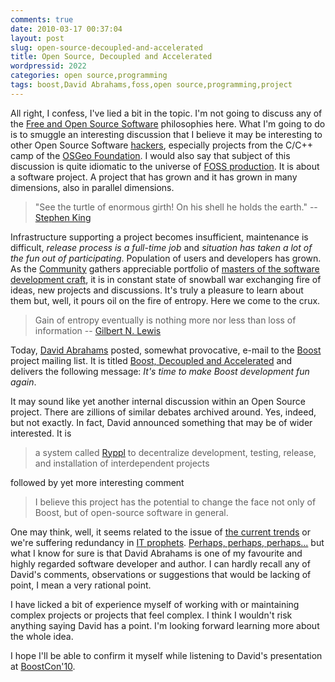 ```yaml
---
comments: true
date: 2010-03-17 00:37:04
layout: post
slug: open-source-decoupled-and-accelerated
title: Open Source, Decoupled and Accelerated
wordpressid: 2022
categories: open source,programming
tags: boost,David Abrahams,foss,open source,programming,project
---
```


All right, I confess, I've lied a bit in the topic. I'm not going to discuss any of the [Free and Open Source Software](http://en.wikipedia.org/wiki/Free_and_open_source_software) philosophies here. What I'm going to do is to smuggle an interesting discussion that I believe it may be interesting to other Open Source Software [hackers](http://catb.org/hacker-emblem/), especially projects from the C/C++ camp of the [OSGeo Foundation](http://www.osgeo.org). I would also say that subject of this discussion is quite idiomatic to the universe of [FOSS production](http://producingoss.com/). It is about a software project. A project that has grown and it has grown in many dimensions, also in parallel dimensions.





> "See the turtle of enormous girth!
On his shell he holds the earth." -- [Stephen King](http://www.stephenking.com/DarkTower/)





Infrastructure supporting a project becomes insufficient, maintenance is difficult, _release process is a full-time job_ and _situation has taken a lot of the fun out of participating_. Population of users and developers has grown. As the [Community](http://lists.osgeo.org) gathers appreciable portfolio of [masters of the software development craft](http://www.boost.org/users/people.html), it is in constant state of snowball war exchanging fire of ideas, new projects and discussions. It's truly a pleasure to learn about them but, well, it pours oil on the fire of entropy. Here we come to the crux.





> Gain of entropy eventually is nothing more nor less than loss of information -- [Gilbert N. Lewis](http://en.wikipedia.org/wiki/Gilbert_Newton_Lewis)





Today, [David Abrahams](http://en.wikipedia.org/wiki/David_Abrahams_%28computer_programmer%29) posted, somewhat provocative, e-mail to the [Boost](http://www.boost.org) project mailing list. It is titled [Boost, Decoupled and Accelerated](http://article.gmane.org/gmane.comp.lib.boost.devel/200952) and delivers the following message: _It's time to make Boost development fun again_.





It may sound like yet another internal discussion within an Open Source project. There are zillions of similar debates archived around. Yes, indeed, but not exactly. In fact, David announced something that may be of wider interested. It is





> a system called [Ryppl](http://www.ryppl.org/) to decentralize development, testing, release, and installation of interdependent projects





followed by yet more interesting comment





> I believe this project has the potential to change the face not only of Boost, but of open-source software in general.





One may think, well, it seems related to the issue of [the current trends](http://www.scottberkun.com/blog/category/myths-of-innovation/) or we're suffering redundancy in [IT prophets](http://twitter.com/timoreilly/statuses/10186975174). [Perhaps, perhaps, perhaps...](http://www.lyricsdepot.com/DORIS-DAY/perhaps-perhaps-perhaps.html) but what I know for sure is that David Abrahams is one of my favourite and highly regarded software developer and author. I can hardly recall any of David's comments, observations or suggestions that would be lacking of point, I mean a very rational point.





I have licked a bit of experience myself of working with or maintaining complex projects or projects that feel complex. I think I wouldn't risk anything saying David has a point. I'm looking forward learning more about the whole idea.





I hope I'll be able to confirm it myself while listening to David's presentation at [BoostCon'10](http://www.boostcon.com/).
